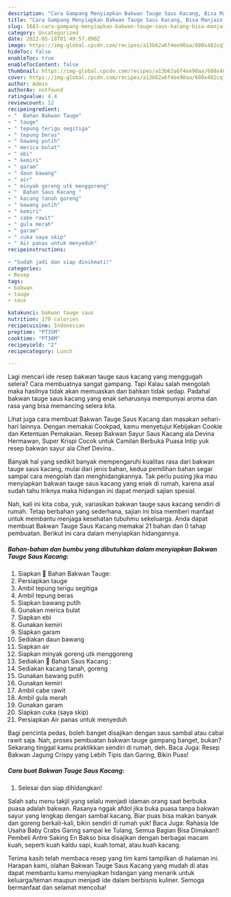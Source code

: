 ```yaml
---
description: "Cara Gampang Menyiapkan Bakwan Tauge Saus Kacang, Bisa Manjain Lidah"
title: "Cara Gampang Menyiapkan Bakwan Tauge Saus Kacang, Bisa Manjain Lidah"
slug: 1683-cara-gampang-menyiapkan-bakwan-tauge-saus-kacang-bisa-manjain-lidah
category: Uncategorized
date: 2022-05-18T01:49:57.090Z
image: https://img-global.cpcdn.com/recipes/a13b62a6f4ee90aa/680x482cq70/bakwan-tauge-saus-kacang-foto-resep-utama.jpg
hideToc: false
enableToc: true
enableTocContent: false
thumbnail: https://img-global.cpcdn.com/recipes/a13b62a6f4ee90aa/680x482cq70/bakwan-tauge-saus-kacang-foto-resep-utama.jpg
cover: https://img-global.cpcdn.com/recipes/a13b62a6f4ee90aa/680x482cq70/bakwan-tauge-saus-kacang-foto-resep-utama.jpg
author: Admin
authorAv: notfound
ratingvalue: 4.4
reviewcount: 12
recipeingredient:
- "  Bahan Bakwan Tauge"
- " tauge"
- " tepung terigu segitiga"
- " tepung beras"
- " bawang putih"
- " merica bulat"
- " ebi"
- " kemiri"
- " garam"
- " daun bawang"
- " air"
- " minyak goreng utk menggoreng"
- "  Bahan Saus Kacang "
- " kacang tanah goreng"
- " bawang putih"
- " kemiri"
- " cabe rawit"
- " gula merah"
- " garam"
- " cuka saya skip"
- " Air panas untuk menyeduh"
recipeinstructions:

- "Sudah jadi dan siap dinikmati!"
categories:
- Resep
tags:
- bakwan
- tauge
- saus

katakunci: bakwan tauge saus 
nutrition: 170 calories
recipecuisine: Indonesian
preptime: "PT35M"
cooktime: "PT30M"
recipeyield: "2"
recipecategory: Lunch

---
```



Lagi mencari ide resep bakwan tauge saus kacang yang menggugah selera? Cara membuatnya sangat gampang. Tapi Kalau salah mengolah maka hasilnya tidak akan memuaskan dan bahkan tidak sedap. Padahal bakwan tauge saus kacang yang enak seharusnya mempunyai aroma dan rasa yang bisa memancing selera kita.


Lihat juga cara membuat Bakwan Tauge Saus Kacang dan masakan sehari-hari lainnya. Dengan memakai Cookpad, kamu menyetujui Kebijakan Cookie dan Ketentuan Pemakaian. Resep Bakwan Sayur Saus Kacang ala Devina Hermawan, Super Krispi Cocok untuk Camilan Berbuka Puasa Intip yuk resep bakwan sayur ala Chef Devina..

Banyak hal yang sedikit banyak mempengaruhi kualitas rasa dari bakwan tauge saus kacang, mulai dari jenis bahan, kedua pemilihan bahan segar sampai cara mengolah dan menghidangkannya. Tak perlu pusing jika mau menyiapkan bakwan tauge saus kacang yang enak di rumah, karena asal sudah tahu triknya maka hidangan ini dapat menjadi sajian spesial.


Nah, kali ini kita coba, yuk, variasikan bakwan tauge saus kacang sendiri di rumah. Tetap berbahan yang sederhana, sajian ini bisa memberi manfaat untuk membantu menjaga kesehatan tubuhmu sekeluarga. Anda dapat membuat Bakwan Tauge Saus Kacang memakai 21 bahan dan 0 tahap pembuatan. Berikut ini cara dalam menyiapkan hidangannya.

<!--inarticleads1-->

##### Bahan-bahan dan bumbu yang dibutuhkan dalam menyiapkan Bakwan Tauge Saus Kacang:

1. Siapkan  🌟 Bahan Bakwan Tauge:
1. Persiapkan  tauge
1. Ambil  tepung terigu segitiga
1. Ambil  tepung beras
1. Siapkan  bawang putih
1. Gunakan  merica bulat
1. Siapkan  ebi
1. Gunakan  kemiri
1. Siapkan  garam
1. Sediakan  daun bawang
1. Siapkan  air
1. Siapkan  minyak goreng utk menggoreng
1. Sediakan  🌟 Bahan Saus Kacang :
1. Sediakan  kacang tanah, goreng
1. Gunakan  bawang putih
1. Gunakan  kemiri
1. Ambil  cabe rawit
1. Ambil  gula merah
1. Gunakan  garam
1. Siapkan  cuka (saya skip)
1. Persiapkan  Air panas untuk menyeduh


Bagi pencinta pedas, boleh banget disajikan dengan saus sambal atau cabai rawit saja. Nah, proses pembuatan bakwan tauge gampang banget, bukan? Sekarang tinggal kamu praktikkan sendiri di rumah, deh. Baca Juga: Resep Bakwan Jagung Crispy yang Lebih Tipis dan Garing, Bikin Puas! 

<!--inarticleads2-->

##### Cara buat Bakwan Tauge Saus Kacang:


1. Selesai dan siap dihidangkan!

Salah satu menu takjil yang selalu menjadi idaman orang saat berbuka puasa adalah bakwan. Rasanya nggak afdol jika buka puasa tanpa bakwan sayur yang lengkap dengan sambal kacang. Biar puas bisa makan banyak dan goreng berkali-kali, bikin sendiri di rumah yuk! Baca Juga: Rahasia Ide Usaha Baby Crabs Garing sampai ke Tulang, Semua Bagian Bisa Dimakan!! Pembeli Antre Saking En Bakso bisa disajikan dengan berbagai macam kuah, seperti kuah kaldu sapi, kuah tomat, atau kuah kacang. 

Terima kasih telah membaca resep yang tim kami tampilkan di halaman ini. Harapan kami, olahan Bakwan Tauge Saus Kacang yang mudah di atas dapat membantu kamu menyiapkan hidangan yang menarik untuk keluarga/teman maupun menjadi ide dalam berbisnis kuliner. Semoga bermanfaat dan selamat mencoba!

